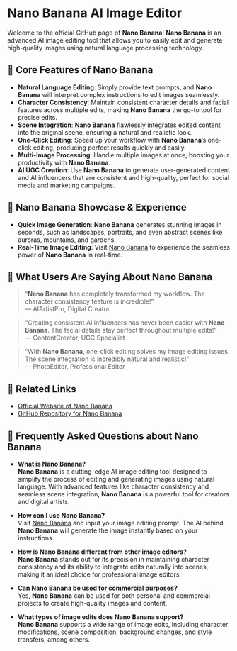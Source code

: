 # Nano Banana AI Image Editor

Welcome to the official GitHub page of **Nano Banana**! **Nano Banana** is an advanced AI image editing tool that allows you to easily edit and generate high-quality images using natural language processing technology.

## 🚀 Core Features of Nano Banana

- **Natural Language Editing**: Simply provide text prompts, and **Nano Banana** will interpret complex instructions to edit images seamlessly.
- **Character Consistency**: Maintain consistent character details and facial features across multiple edits, making **Nano Banana** the go-to tool for precise edits.
- **Scene Integration**: **Nano Banana** flawlessly integrates edited content into the original scene, ensuring a natural and realistic look.
- **One-Click Editing**: Speed up your workflow with **Nano Banana**’s one-click editing, producing perfect results quickly and easily.
- **Multi-Image Processing**: Handle multiple images at once, boosting your productivity with **Nano Banana**.
- **AI UGC Creation**: Use **Nano Banana** to generate user-generated content and AI influencers that are consistent and high-quality, perfect for social media and marketing campaigns.

## 🎨 Nano Banana Showcase & Experience

- **Quick Image Generation**: **Nano Banana** generates stunning images in seconds, such as landscapes, portraits, and even abstract scenes like auroras, mountains, and gardens.
- **Real-Time Image Editing**: Visit [Nano Banana](https://nanobanana.ai/) to experience the seamless power of **Nano Banana** in real-time.

## 🧠 What Users Are Saying About Nano Banana

> “**Nano Banana** has completely transformed my workflow. The character consistency feature is incredible!”  
> — AIArtistPro, Digital Creator

> “Creating consistent AI influencers has never been easier with **Nano Banana**. The facial details stay perfect throughout multiple edits!”  
> — ContentCreator, UGC Specialist

> “With **Nano Banana**, one-click editing solves my image editing issues. The scene integration is incredibly natural and realistic!”  
> — PhotoEditor, Professional Editor

## 🔗 Related Links

- [Official Website of Nano Banana](https://nanobanana.ai/)
- [GitHub Repository for Nano Banana](https://github.com/Nano-Banana-AI/)

## 📄 Frequently Asked Questions about Nano Banana

- **What is Nano Banana?**  
  **Nano Banana** is a cutting-edge AI image editing tool designed to simplify the process of editing and generating images using natural language. With advanced features like character consistency and seamless scene integration, **Nano Banana** is a powerful tool for creators and digital artists.

- **How can I use Nano Banana?**  
  Visit [Nano Banana](https://nanobanana.ai/) and input your image editing prompt. The AI behind **Nano Banana** will generate the image instantly based on your instructions.

- **How is Nano Banana different from other image editors?**  
  **Nano Banana** stands out for its precision in maintaining character consistency and its ability to integrate edits naturally into scenes, making it an ideal choice for professional image editors.

- **Can Nano Banana be used for commercial purposes?**  
  Yes, **Nano Banana** can be used for both personal and commercial projects to create high-quality images and content.

- **What types of image edits does Nano Banana support?**  
  **Nano Banana** supports a wide range of image edits, including character modifications, scene composition, background changes, and style transfers, among others.
